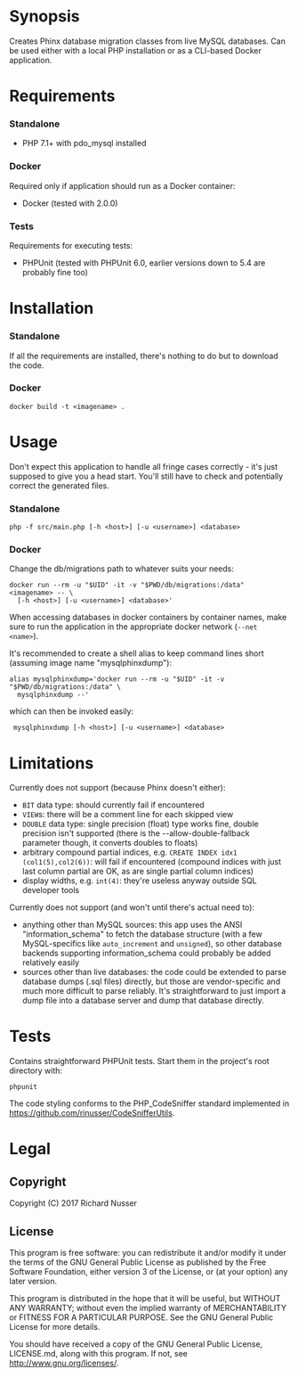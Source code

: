 # Synopsis

Creates Phinx database migration classes from live MySQL databases. Can be used either with a local PHP installation or
as a CLI-based Docker application.


# Requirements

### Standalone

* PHP 7.1+ with pdo\_mysql installed

### Docker

Required only if application should run as a Docker container:

* Docker (tested with 2.0.0)

### Tests

Requirements for executing tests:

* PHPUnit (tested with PHPUnit 6.0, earlier versions down to 5.4 are probably fine too)


# Installation

### Standalone

If all the requirements are installed, there's nothing to do but to download the code.

### Docker

    docker build -t <imagename> .


# Usage

Don't expect this application to handle all fringe cases correctly - it's just supposed to give you a head start.
You'll still have to check and potentially correct the generated files.

### Standalone

    php -f src/main.php [-h <host>] [-u <username>] <database>

### Docker

Change the db/migrations path to whatever suits your needs:

    docker run --rm -u "$UID" -it -v "$PWD/db/migrations:/data" <imagename> -- \
      [-h <host>] [-u <username>] <database>'

When accessing databases in docker containers by container names, make sure to run the application in the appropriate
docker network (`--net <name>`).

It's recommended to create a shell alias to keep command lines short (assuming image name "mysqlphinxdump"):

    alias mysqlphinxdump='docker run --rm -u "$UID" -it -v "$PWD/db/migrations:/data" \
      mysqlphinxdump --'

which can then be invoked easily:

     mysqlphinxdump [-h <host>] [-u <username>] <database>


# Limitations

Currently does not support (because Phinx doesn't either):
* `BIT` data type: should currently fail if encountered
* `VIEW`s: there will be a comment line for each skipped view
* `DOUBLE` data type: single precision (float) type works fine, double precision isn't supported (there is the --allow-double-fallback parameter though, it converts doubles to floats)
* arbitrary compound partial indices, e.g. `CREATE INDEX idx1 (col1(5),col2(6))`: will fail if encountered (compound indices with just last column partial are OK, as are single partial column indices)
* display widths, e.g. `int(4)`: they're useless anyway outside SQL developer tools

Currently does not support (and won't until there's actual need to):
* anything other than MySQL sources: this app uses the ANSI "information\_schema" to fetch the database structure (with a few MySQL-specifics like `auto_increment` and `unsigned`), so other database backends supporting information\_schema could probably be added relatively easily
* sources other than live databases: the code could be extended to parse database dumps (.sql files) directly, but those are vendor-specific and much more difficult to parse reliably. It's straightforward to just import a dump file into a database server and dump that database directly.


# Tests

Contains straightforward PHPUnit tests. Start them in the project's root directory with:

    phpunit

The code styling conforms to the PHP\_CodeSniffer standard implemented in https://github.com/rinusser/CodeSnifferUtils.


# Legal

## Copyright

Copyright (C) 2017 Richard Nusser

## License

This program is free software: you can redistribute it and/or modify
it under the terms of the GNU General Public License as published by
the Free Software Foundation, either version 3 of the License, or
(at your option) any later version.

This program is distributed in the hope that it will be useful,
but WITHOUT ANY WARRANTY; without even the implied warranty of
MERCHANTABILITY or FITNESS FOR A PARTICULAR PURPOSE.  See the
GNU General Public License for more details.

You should have received a copy of the GNU General Public License, LICENSE.md,
along with this program. If not, see <http://www.gnu.org/licenses/>.
